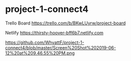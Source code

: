# project-1-connect4

Trello Board
https://trello.com/b/BKwLUyrw/project-board

Netlify
https://thirsty-hoover-bff6b7.netlify.com

https://github.com/WhyattF/project-1-connect4/blob/master/Screen%20Shot%202019-06-12%20at%209.46.55%20PM.png

